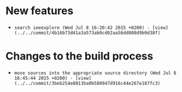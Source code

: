 
# New features

-     search ieeexplore (Wed Jul 8 16:20:42 2015 +0200) - [view](../../commit/4b16b73d41a3a573ab0cd02aa56dd808d9b9d38f) 

# Changes to the build process

-     move sources into the appropriate source directory (Wed Jul 8 16:45:44 2015 +0200) - [view](../../commit/3beb254e8013ba0b580947d916c44e267e187fc3) 
